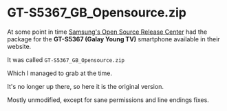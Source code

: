 # GT-S5367_GB_Opensource.zip

At some point in time [Samsung's Open Source Release Center](http://opensource.samsung.com/)
had the package for the **GT-S5367 (Galay Young TV)** smartphone 
available in their website.

It was called `GT-S5367_GB_Opensource.zip`

Which I managed to grab at the time.

It's no longer up there, so here it is the original version.

Mostly unmodified, except for sane permissions and line endings fixes.
